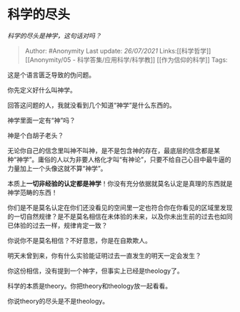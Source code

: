 # 科学的尽头
*科学的尽头是神学，这句话对吗？*

> Author: #Anonymity
> Last update: *26/07/2021*
> Links:[[科学哲学]] [[Anonymity/05 - 科学答集/应用科学/科学教]] [[作为信仰的科学]]
> Tags:

这是个语言匮乏导致的伪问题。

你先定义好什么叫神学。

回答这问题的人，我就没看到几个知道“神学”是什么东西的。

神学里面一定有“神”吗？

神是个白胡子老头？

无论你自己的信念里叫神不叫神，是不是包含神的存在，最底层的信念都是某种“神学”。庸俗的人以为非要人格化才叫“有神论”，只要不给自己心目中最牛逼的力量加上一个头像这就不算“神学”。

本质上**一切非经验的认定都是神学**！你没有充分依据就莫名认定是真理的东西就是神学范畴的东西！

你们是不是莫名认定在你们还没看见的空间里一定也符合你在你看见的区域里发现的一切自然规律？是不是莫名相信在未体验的未来，以及你未出生前的过去也如同已体验的过去一样，规律肯定一致？

你说你不是莫名相信？不好意思，你是在自欺欺人。

明天未曾到来，你有什么实验能证明过去一直发生的明天一定会发生？

你这份相信，没有提到一个神字，但事实上已经是theology了。

科学的本质是theory。你把theory和theology放一起看看。

你说theory的尽头是不是theology。

